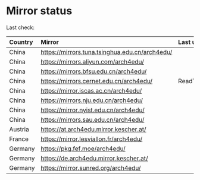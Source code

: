 <script src="./time.js"></script>
# Mirror status
Last check: <script type="text/javascript">localize(1748145007.0196495);</script>

|Country|Mirror|Last update|
|:------|:-----|:----------|
|China|https://mirrors.tuna.tsinghua.edu.cn/arch4edu/|<script type="text/javascript">localize(1748112129);</script>|
|China|https://mirrors.aliyun.com/arch4edu/|<script type="text/javascript">localize(1748112129);</script>|
|China|https://mirrors.bfsu.edu.cn/arch4edu/|<script type="text/javascript">localize(1748112129);</script>|
|China|https://mirrors.cernet.edu.cn/arch4edu/|ReadTimeout|
|China|https://mirror.iscas.ac.cn/arch4edu/|<script type="text/javascript">localize(1748112129);</script>|
|China|https://mirrors.nju.edu.cn/arch4edu/|<script type="text/javascript">localize(1748069055);</script>|
|China|https://mirror.nyist.edu.cn/arch4edu/|<script type="text/javascript">localize(1748069055);</script>|
|China|https://mirrors.sau.edu.cn/arch4edu/|<script type="text/javascript">localize(1731653531);</script>|
|Austria|https://at.arch4edu.mirror.kescher.at/|<script type="text/javascript">localize(1748112129);</script>|
|France|https://mirror.lesviallon.fr/arch4edu/|<script type="text/javascript">localize(1748112129);</script>|
|Germany|https://pkg.fef.moe/arch4edu/|<script type="text/javascript">localize(1748112129);</script>|
|Germany|https://de.arch4edu.mirror.kescher.at/|<script type="text/javascript">localize(1748112129);</script>|
|Germany|https://mirror.sunred.org/arch4edu/|<script type="text/javascript">localize(1748112129);</script>|

<script src="./tablefilter/tablefilter.js"></script>
<script src="./table.js"></script>